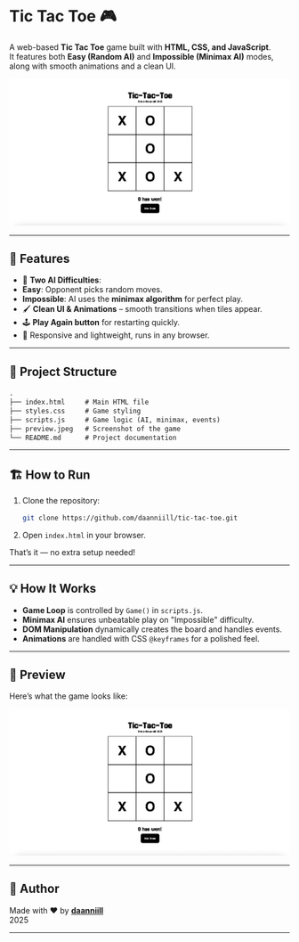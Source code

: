 # Tic Tac Toe 🎮

A web-based **Tic Tac Toe** game built with **HTML, CSS, and JavaScript**.  
It features both **Easy (Random AI)** and **Impossible (Minimax AI)** modes, along with smooth animations and a clean UI.

![Preview of the game](./preview.jpeg)

---

## 🚀 Features
- 🎯 **Two AI Difficulties**:
- **Easy**: Opponent picks random moves.
- **Impossible**: AI uses the **minimax algorithm** for perfect play.
- 🖌️ **Clean UI & Animations** – smooth transitions when tiles appear.
- 🕹️ **Play Again button** for restarting quickly.
- 📱 Responsive and lightweight, runs in any browser.

---

## 📂 Project Structure
```
.
├── index.html     # Main HTML file
├── styles.css     # Game styling
├── scripts.js     # Game logic (AI, minimax, events)
├── preview.jpeg   # Screenshot of the game
└── README.md      # Project documentation
```

---

## 🏗️ How to Run
1. Clone the repository:
   ```bash
   git clone https://github.com/daanniill/tic-tac-toe.git
   ```
2. Open `index.html` in your browser.

That’s it — no extra setup needed!

---

## 💡 How It Works
- **Game Loop** is controlled by `Game()` in `scripts.js`.
- **Minimax AI** ensures unbeatable play on "Impossible" difficulty.
- **DOM Manipulation** dynamically creates the board and handles events.
- **Animations** are handled with CSS `@keyframes` for a polished feel.

---

## 📸 Preview
Here’s what the game looks like:

![Game Screenshot](./preview.jpeg)

---

## 👤 Author
Made with ❤️ by **[daanniill](https://github.com/daanniill)**  
2025

---
